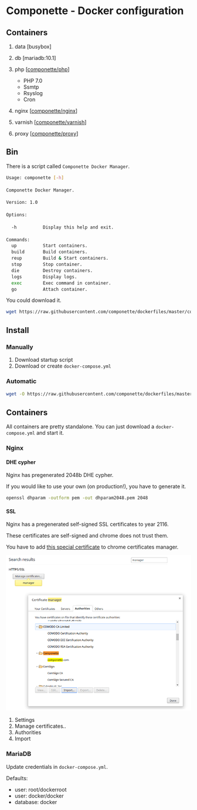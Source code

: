# Componette - Docker configuration

## Containers

1. data [busybox] 

2. db [mariadb:10.1]

4. php [[componette/php](https://github.com/componette/dockerfiles/blob/master/php)]
    - PHP 7.0
    - Ssmtp
    - Rsyslog
    - Cron

5. nginx [[componette/nginx](https://github.com/componette/dockerfiles/blob/master/nginx)]

6. varnish [[componette/varnish](https://github.com/componette/dockerfiles/blob/master/varnish)]

7. proxy [[componette/proxy](https://github.com/componette/dockerfiles/blob/master/proxy)]

## Bin

There is a script called `Componette Docker Manager`.

```sh
Usage: componette [-h]

Componette Docker Manager.

Version: 1.0

Options:

  -h          Display this help and exit.

Commands:
  up          Start containers.
  build       Build containers.
  reup        Build & Start containers.
  stop        Stop container.
  die         Destroy containers.
  logs        Display logs.
  exec        Exec command in container.
  go          Attach container.
```

You could download it.

```sh
wget https://raw.githubusercontent.com/componette/dockerfiles/master/componette
```

## Install

### Manually

1. Download startup script
2. Download or create `docker-compose.yml`

### Automatic

```sh
wget -O https://raw.githubusercontent.com/componette/dockerfiles/master/componette-installer | bash
```

## Containers

All containers are pretty standalone. You can just download a `docker-compose.yml` and start it.

### Nginx

#### DHE cypher

Nginx has pregenerated 2048b DHE cypher.

If you would like to use your own (on production!), you have to generate it.

```sh
openssl dhparam -outform pem -out dhparam2048.pem 2048 
```

#### SSL

Nginx has a pregenerated self-signed SSL certificates to year 2116.

These certificates are self-signed and chrome does not trust them.

You have to add [this special certificate](https://github.com/componette/dockerfiles/blob/master/proxy/ssl.d/chrome-certificate.der) to chrome certificates manager.

![](https://raw.githubusercontent.com/componette/dockerfiles/master/_doc/chrome.png "Chrome - certificate manager")

1. Settings
2. Manage certificates..
3. Authorities
4. Import

### MariaDB

Update credentials in `docker-compose.yml`.

Defaults:
- user: root/dockerroot
- user: docker/docker
- database: docker

